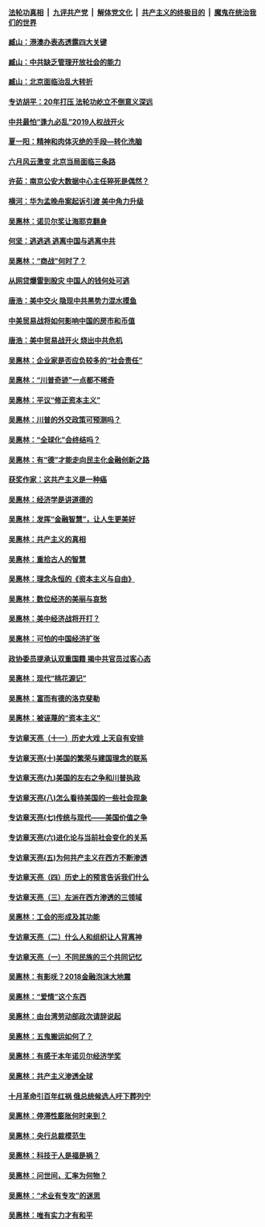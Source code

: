 ####  [法轮功真相](../../../../basic/blob/master/README.md?t=08222352) &nbsp;|&nbsp; [九评共产党](../../../../9ping.md/blob/master/README.md?t=08222352) &nbsp;|&nbsp; [解体党文化](../../../../jtdwh.md/blob/master/README.md?t=08222352)  &nbsp;|&nbsp; [共产主义的终极目的](../../../../gczydzjmd.md/blob/master/README.md?t=08222352) &nbsp;|&nbsp; [魔鬼在统治我们的世界](../../../../mgztzwmdsj.md/blob/master/README.md?t=08222352) 

#### [臧山：港澳办表态透露四大关键](../pages/nsc423/n11421628.md?t=08222352) 

#### [臧山：中共缺乏管理开放社会的能力](../pages/nsc423/n11407457.md?t=08222352) 

#### [臧山：北京面临治乱大转折](../pages/nsc423/n11406895.md?t=08222352) 

#### [专访胡平：20年打压 法轮功屹立不倒意义深远](../pages/nsc423/n11398800.md?t=08222352) 

#### [中共最怕“逢九必乱”2019人权战开火](../pages/nsc423/n11385248.md?t=08222352) 

#### [夏一阳：精神和肉体灭绝的手段—转化洗脑](../pages/nsc423/n11368250.md?t=08222352) 

#### [六月风云激变 北京当局面临三条路](../pages/nsc423/n11313668.md?t=08222352) 

#### [许茹：南京公安大数据中心主任猝死是偶然？](../pages/nsc423/n11064744.md?t=08222352) 

#### [横河：华为孟晚舟案起诉引渡 美中角力升级](../pages/nsc423/n11027230.md?t=08222352) 

#### [吴惠林：诺贝尔奖让海耶克翻身](../pages/nsc423/n10890049.md?t=08222352) 

#### [何坚：逃逃逃 逃离中国与逃离中共](../pages/nsc423/n10592891.md?t=08222352) 

#### [吴惠林：“商战”何时了？](../pages/nsc423/n10573558.md?t=08222352) 

#### [从网贷爆雷到股灾 中国人的钱何处可逃](../pages/nsc423/n10572800.md?t=08222352) 

#### [唐浩：美中交火 隐现中共黑势力混水摸鱼](../pages/nsc423/n10544040.md?t=08222352) 

#### [中美贸易战将如何影响中国的房市和币值](../pages/nsc423/n10543697.md?t=08222352) 

#### [唐浩：美中贸易战开火 烧出中共危机](../pages/nsc423/n10540126.md?t=08222352) 

#### [吴惠林：企业家是否应负较多的“社会责任”](../pages/nsc423/n10535022.md?t=08222352) 

#### [吴惠林：“川普奇迹”一点都不稀奇](../pages/nsc423/n10512808.md?t=08222352) 

#### [吴惠林：平议“修正资本主义”](../pages/nsc423/n10495724.md?t=08222352) 

#### [吴惠林：川普的外交政策可预测吗？](../pages/nsc423/n10462387.md?t=08222352) 

#### [吴惠林：“全球化”会终结吗？](../pages/nsc423/n10452838.md?t=08222352) 

#### [吴惠林：有“德”才能走向民主化金融创新之路](../pages/nsc423/n10432292.md?t=08222352) 

#### [获奖作家：这共产主义是一种癌](../pages/nsc423/n10431541.md?t=08222352) 

#### [吴惠林：经济学是讲道德的](../pages/nsc423/n10398014.md?t=08222352) 

#### [吴惠林：发挥“金融智慧”，让人生更美好](../pages/nsc423/n10375019.md?t=08222352) 

#### [吴惠林：共产主义的真相](../pages/nsc423/n10351394.md?t=08222352) 

#### [吴惠林：重拾古人的智慧](../pages/nsc423/n10337691.md?t=08222352) 

#### [吴惠林：理念永恒的《资本主义与自由》](../pages/nsc423/n10316274.md?t=08222352) 

#### [吴惠林：数位经济的美丽与哀愁](../pages/nsc423/n10292946.md?t=08222352) 

#### [吴惠林：美中经济战将开打？](../pages/nsc423/n10258825.md?t=08222352) 

#### [吴惠林：可怕的中国经济扩张](../pages/nsc423/n10219147.md?t=08222352) 

#### [政协委员提承认双重国籍 揭中共官员过客心态](../pages/nsc423/n10208809.md?t=08222352) 

#### [吴惠林：现代“桃花源记”](../pages/nsc423/n10185234.md?t=08222352) 

#### [吴惠林：富而有德的洛克斐勒](../pages/nsc423/n10142264.md?t=08222352) 

#### [吴惠林：被诬蔑的“资本主义”](../pages/nsc423/n10124816.md?t=08222352) 

#### [专访章天亮（十一）历史大戏 上天自有安排](../pages/nsc423/n10094905.md?t=08222352) 

#### [专访章天亮(十)美国的繁荣与建国理念的联系](../pages/nsc423/n10094899.md?t=08222352) 

#### [专访章天亮(九)美国的左右之争和川普执政](../pages/nsc423/n10094889.md?t=08222352) 

#### [专访章天亮(八)怎么看待美国的一些社会现象](../pages/nsc423/n10094857.md?t=08222352) 

#### [专访章天亮(七)传统与现代——美国价值之争](../pages/nsc423/n10093140.md?t=08222352) 

#### [专访章天亮(六)进化论与当前社会变化的关系](../pages/nsc423/n10092036.md?t=08222352) 

#### [专访章天亮(五)为何共产主义在西方不断渗透](../pages/nsc423/n10083620.md?t=08222352) 

#### [专访章天亮（四）历史上的预言告诉我们什么](../pages/nsc423/n10083606.md?t=08222352) 

#### [专访章天亮（三）左派在西方渗透的三领域](../pages/nsc423/n10081115.md?t=08222352) 

#### [吴惠林：工会的形成及其功能](../pages/nsc423/n10080633.md?t=08222352) 

#### [专访章天亮（二）什么人和组织让人背离神](../pages/nsc423/n10076637.md?t=08222352) 

#### [专访章天亮（一）不同民族的三个共同记忆](../pages/nsc423/n10074188.md?t=08222352) 

#### [吴惠林：有影呒？2018金融泡沫大地震](../pages/nsc423/n10040534.md?t=08222352) 

#### [吴惠林：“爱情”这个东西](../pages/nsc423/n10019423.md?t=08222352) 

#### [吴惠林：由台湾劳动部政次请辞说起](../pages/nsc423/n9979679.md?t=08222352) 

#### [吴惠林：五鬼搬运如何了？](../pages/nsc423/n9925338.md?t=08222352) 

#### [吴惠林：有感于本年诺贝尔经济学奖](../pages/nsc423/n9871883.md?t=08222352) 

#### [吴惠林：共产主义渗透全球](../pages/nsc423/n9812748.md?t=08222352) 

#### [十月革命引百年红祸 俄总统候选人吁下葬列宁](../pages/nsc423/n9810182.md?t=08222352) 

#### [吴惠林：停滞性膨胀何时来到？](../pages/nsc423/n9764136.md?t=08222352) 

#### [吴惠林：央行总裁模范生](../pages/nsc423/n9728134.md?t=08222352) 

#### [吴惠林：科技于人是福是祸？](../pages/nsc423/n9672982.md?t=08222352) 

#### [吴惠林：问世间，汇率为何物？](../pages/nsc423/n9621788.md?t=08222352) 

#### [吴惠林：“术业有专攻”的迷思](../pages/nsc423/n9580363.md?t=08222352) 

#### [吴惠林：唯有实力才有和平](../pages/nsc423/n9529599.md?t=08222352) 

